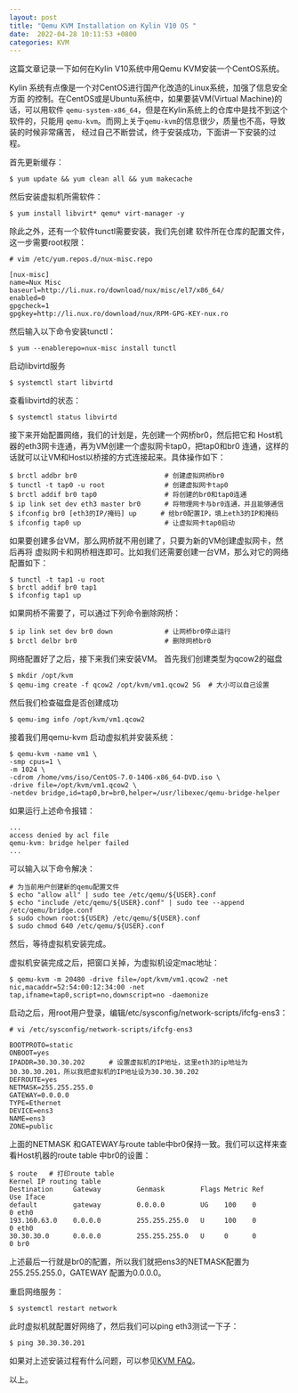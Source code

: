 ```yaml
---
layout: post
title: "Qemu KVM Installation on Kylin V10 OS "
date:  2022-04-28 10:11:53 +0800
categories: KVM
---
```


这篇文章记录一下如何在Kylin V10系统中用Qemu KVM安装一个CentOS系统。

Kylin 系统有点像是一个对CentOS进行国产化改造的Linux系统，加强了信息安全方面
的控制。在CentOS或是Ubuntu系统中，如果要装VM(Virtual Machine)的话，可以用软件
`qemu-system-x86_64`，但是在Kylin系统上的仓库中是找不到这个软件的，只能用
`qemu-kvm`。而网上关于`qemu-kvm`的信息很少，质量也不高，导致装的时候非常痛苦，
经过自己不断尝试，终于安装成功，下面讲一下安装的过程。

首先更新缓存：
```
$ yum update && yum clean all && yum makecache
```

然后安装虚拟机所需软件：
```
$ yum install libvirt* qemu* virt-manager -y
```

除此之外，还有一个软件tunctl需要安装，我们先创建
软件所在仓库的配置文件，这一步需要root权限：
```
# vim /etc/yum.repos.d/nux-misc.repo

[nux-misc]
name=Nux Misc
baseurl=http://li.nux.ro/download/nux/misc/el7/x86_64/
enabled=0
gpgcheck=1
gpgkey=http://li.nux.ro/download/nux/RPM-GPG-KEY-nux.ro
```
然后输入以下命令安装tunctl：
```
$ yum --enablerepo=nux-misc install tunctl
```

启动libvirtd服务
```
$ systemctl start libvirtd
```

查看libvirtd的状态：
```
$ systemctl status libvirtd
```

接下来开始配置网络，我们的计划是，先创建一个网桥br0，然后把它和
Host机器的eth3网卡连通，再为VM创建一个虚拟网卡tap0，把tap0和br0
连通，这样的话就可以让VM和Host以桥接的方式连接起来。具体操作如下：
```
$ brctl addbr br0                      # 创建虚拟网桥br0
$ tunctl -t tap0 -u root               # 创建虚拟网卡tap0
$ brctl addif br0 tap0                 # 将创建的br0和tap0连通
$ ip link set dev eth3 master br0      # 将物理网卡与br0连通，并且能够通信
$ ifconfig br0 [eth3的IP/掩码] up      # 给br0配置IP，填上eth3的IP和掩码
$ ifconfig tap0 up                     # 让虚拟网卡tap0启动
```

如果要创建多台VM，那么网桥就不用创建了，只要为新的VM创建虚拟网卡，然后再将
虚拟网卡和网桥相连即可。比如我们还需要创建一台VM，那么对它的网络配置如下：
```
$ tunctl -t tap1 -u root
$ brctl addif br0 tap1
$ ifconfig tap1 up
```

如果网桥不需要了，可以通过下列命令删除网桥：
```
$ ip link set dev br0 down             # 让网桥br0停止运行
$ brctl delbr br0                      # 删除网桥br0
```

网络配置好了之后，接下来我们来安装VM。
首先我们创建类型为qcow2的磁盘
```
$ mkdir /opt/kvm
$ qemu-img create -f qcow2 /opt/kvm/vm1.qcow2 5G  # 大小可以自己设置
```

然后我们检查磁盘是否创建成功  
```
$ qemu-img info /opt/kvm/vm1.qcow2
```

接着我们用qemu-kvm 启动虚拟机并安装系统：
```
$ qemu-kvm -name vm1 \
-smp cpus=1 \
-m 1024 \
-cdrom /home/vms/iso/CentOS-7.0-1406-x86_64-DVD.iso \
-drive file=/opt/kvm/vm1.qcow2 \
-netdev bridge,id=tap0,br=br0,helper=/usr/libexec/qemu-bridge-helper
```

如果运行上述命令报错：
```
...
access denied by acl file
qemu-kvm: bridge helper failed
...
```

可以输入以下命令解决：
```
# 为当前用户创建新的qemu配置文件
$ echo "allow all" | sudo tee /etc/qemu/${USER}.conf
$ echo "include /etc/qemu/${USER}.conf" | sudo tee --append /etc/qemu/bridge.conf
$ sudo chown root:${USER} /etc/qemu/${USER}.conf
$ sudo chmod 640 /etc/qemu/${USER}.conf
```

然后，等待虚拟机安装完成。

虚拟机安装完成之后，把窗口关掉，为虚拟机设定mac地址：
```
$ qemu-kvm -m 20480 -drive file=/opt/kvm/vm1.qcow2 -net nic,macaddr=52:54:00:12:34:00 -net tap,ifname=tap0,script=no,downscript=no -daemonize
```

启动之后，用root用户登录，编辑/etc/sysconfig/network-scripts/ifcfg-ens3：
```
# vi /etc/sysconfig/network-scripts/ifcfg-ens3

BOOTPROTO=static
ONBOOT=yes
IPADDR=30.30.30.202      # 设置虚拟机的IP地址，这里eth3的ip地址为30.30.30.201，所以我把虚拟机的IP地址设为30.30.30.202
DEFROUTE=yes
NETMASK=255.255.255.0
GATEWAY=0.0.0.0
TYPE=Ethernet
DEVICE=ens3
NAME=ens3
ZONE=public
```

上面的NETMASK 和GATEWAY与route table中br0保持一致。我们可以这样来查看Host机器的route table 中br0的设置：
```
$ route   # 打印route table
Kernel IP routing table
Destination     Gateway         Genmask         Flags Metric Ref    Use Iface
default         gateway         0.0.0.0         UG    100    0        0 eth0
193.160.63.0    0.0.0.0         255.255.255.0   U     100    0        0 eth0
30.30.30.0      0.0.0.0         255.255.255.0   U     0      0        0 br0
```
上述最后一行就是br0的配置，所以我们就把ens3的NETMASK配置为255.255.255.0，GATEWAY
配置为0.0.0.0。

重启网络服务：
```
$ systemctl restart network
```

此时虚拟机就配置好网络了，然后我们可以ping eth3测试一下子：
```
$ ping 30.30.30.201
```

如果对上述安装过程有什么问题，可以参见[KVM FAQ]()。

以上。
